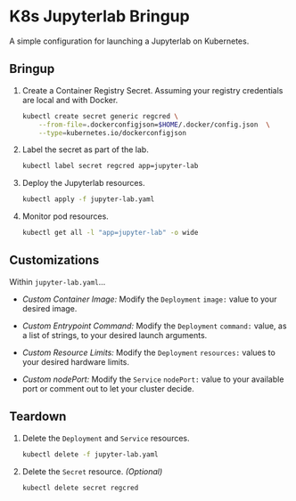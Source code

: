 # K8s Jupyterlab Bringup

A simple configuration for launching a Jupyterlab on Kubernetes.

## Bringup

1. Create a Container Registry Secret. Assuming your registry credentials are local and with Docker.
   ```sh
   kubectl create secret generic regcred \
       --from-file=.dockerconfigjson=$HOME/.docker/config.json  \
       --type=kubernetes.io/dockerconfigjson
   ```
2. Label the secret as part of the lab.
   ```sh
   kubectl label secret regcred app=jupyter-lab
   ```
3. Deploy the Jupyterlab resources.

   ```sh
   kubectl apply -f jupyter-lab.yaml
   ```

4. Monitor pod resources.
   ```sh
   kubectl get all -l "app=jupyter-lab" -o wide
   ```

## Customizations

Within `jupyter-lab.yaml`...

- _Custom Container Image:_ Modify the `Deployment` `image:` value to your desired image.

- _Custom Entrypoint Command:_ Modify the `Deployment` `command:` value, as a list of strings, to your desired launch arguments.

- _Custom Resource Limits:_ Modify the `Deployment` `resources:` values to your desired hardware limits.

- _Custom nodePort:_ Modify the `Service` `nodePort:` value to your available port or comment out to let your cluster decide.

## Teardown

1. Delete the `Deployment` and `Service` resources.

   ```sh
   kubectl delete -f jupyter-lab.yaml
   ```

2. Delete the `Secret` resource. _(Optional)_
   ```sh
   kubectl delete secret regcred
   ```

